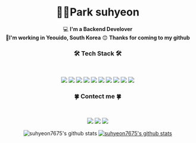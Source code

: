 <div align = 'center'>

#  👩🏻**Park suhyeon**

 💻 **I'm a Backend Develover**    
 📃**I'm working in Yeouido, South Korea**
 😊 **Thanks for coming to my github** 
 
<h3 align="center">🛠 Tech Stack 🛠</h3>
<br>
<p align="center">
<img src="https://img.shields.io/badge/JAVA-#007396?style=flat-square&logo=Java&logoColor=white"/> <img src="https://img.shields.io/badge/Javascript-#F7DF1E?style=flat-square&logo=Javascript&logoColor=white"/> <img src="https://img.shields.io/badge/Spring-green?style=flat-square&logo=Spring&logoColor=white"/> <img src="https://img.shields.io/badge/Oracle-red?style=flat-square&logo=Oracle&logoColor=white"/> <img src="https://img.shields.io/badge/CSS3-blue?style=flat-square&logo=CSS3&logoColor=white"/> <img src="https://img.shields.io/badge/HTML5-orange?style=flat-square&logo=HTML5&logoColor=white"/> <img src="https://img.shields.io/badge/Python-3766AB?style=flat-square&logo=Python&logoColor=white"/> <img src="https://img.shields.io/badge/Spring Boot-3766AB?style=flat-square&logo=Spring Boot&logoColor=white"/> <img src="https://img.shields.io/badge/Vue.js-#4FC08D?style=flat-square&logo=Vue.js&logoColor=white"/> <img src="https://img.shields.io/badge/Git-#F05032?style=flat-square&logo=Git&logoColor=white"/>  
</p>

<h3 align="center">🍀 Contect me 🍀</h3>
<br>
<p align="center">
<a href="https://gogumi-log.tistory.com/" target="_blank"><img src="https://img.shields.io/badge/tistoty-blue?style=flat-square&logo=blogger&logoColor=white"/></a>  <a href="https://github.com/suhyeon7675" target="_blank"><img src="https://img.shields.io/badge/github-black?style=flat-square&logo=github&logoColor=white"/></a> <a href="mailto:claphyeon6@gmail.com" target="_blank"><img src="https://img.shields.io/badge/Gmail-red?style=flat-square&logo=gmail&logoColor=white"/></a> 
</p>
 
![suhyeon7675's github stats](https://github-readme-stats.vercel.app/api?username=suhyeon7675&show_icons=true)
[![suhyeon7675's github stats](https://github-readme-stats.vercel.app/api/top-langs/?username=suhyeon7675&show_icons=true&hide_border=true&title_color=004386&icon_color=004386&layout=compact)](https://github.com/suhyeon7675)
 
</div>
